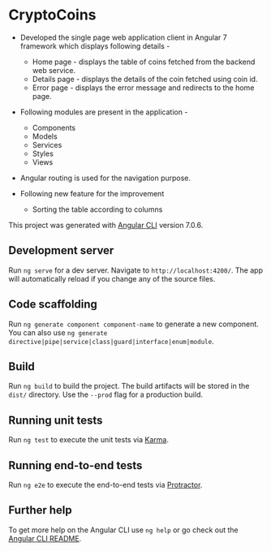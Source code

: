 # CryptoCoins


* Developed the single page web application client in Angular 7 framework which displays following details - 
  * Home page - displays the table of coins fetched from the backend web service.
  * Details page - displays the details of the coin fetched using coin id.
  * Error page - displays the error message and redirects to the home page.

* Following modules are present in the application -
  * Components
  * Models
  * Services
  * Styles
  * Views

* Angular routing is used for the navigation purpose.

* Following new feature for the improvement
  * Sorting the table according to columns




This project was generated with [Angular CLI](https://github.com/angular/angular-cli) version 7.0.6.

## Development server

Run `ng serve` for a dev server. Navigate to `http://localhost:4200/`. The app will automatically reload if you change any of the source files.

## Code scaffolding

Run `ng generate component component-name` to generate a new component. You can also use `ng generate directive|pipe|service|class|guard|interface|enum|module`.

## Build

Run `ng build` to build the project. The build artifacts will be stored in the `dist/` directory. Use the `--prod` flag for a production build.

## Running unit tests

Run `ng test` to execute the unit tests via [Karma](https://karma-runner.github.io).

## Running end-to-end tests

Run `ng e2e` to execute the end-to-end tests via [Protractor](http://www.protractortest.org/).

## Further help

To get more help on the Angular CLI use `ng help` or go check out the [Angular CLI README](https://github.com/angular/angular-cli/blob/master/README.md).

